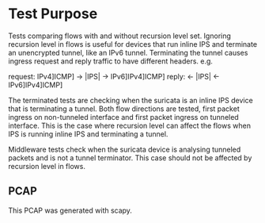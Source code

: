 # Test Purpose

Tests comparing flows with and without recursion level set. Ignoring
recursion level in flows is useful for devices that run inline IPS and
terminate an unencrypted tunnel, like an IPv6 tunnel. Terminating the
tunnel causes ingress request and reply traffic to have different
headers. e.g.

request:  IPv4]ICMP] -> |IPS| -> IPv6]IPv4]ICMP]
reply:               <- |IPS| <- IPv6]IPv4]ICMP]

The terminated tests are checking when the suricata is an inline IPS
device that is terminating a tunnel. Both flow directions are tested,
first packet ingress on non-tunneled interface and first packet ingress
on tunneled interface.
This is the case where recursion level can affect the flows when IPS is
running inline IPS and terminating a tunnel.

Middleware tests check when the suricata device is analysing tunneled
packets and is not a tunnel terminator.
This case should not be affected by recursion level in flows.

## PCAP

This PCAP was generated with scapy.